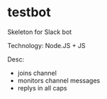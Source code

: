 # testbot 
Skeleton for Slack bot

Technology: Node.JS + JS

Desc:
- joins channel 
- monitors channel messages
- replys in all caps
